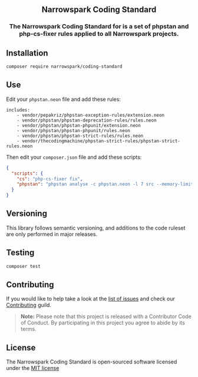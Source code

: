 <h2 align="center">Narrowspark Coding Standard</h2>
<h3 align="center">The Narrowspark Coding Standard for is a set of phpstan and php-cs-fixer rules applied to all Narrowspark projects.</h3>

Installation
------------

```bash
composer require narrowspark/coding-standard
```

Use
------------
Edit your `phpstan.neon` file and add these rules:

```neon
includes:
    - vendor/pepakriz/phpstan-exception-rules/extension.neon
    - vendor/phpstan/phpstan-deprecation-rules/rules.neon
    - vendor/phpstan/phpstan-phpunit/extension.neon
    - vendor/phpstan/phpstan-phpunit/rules.neon
    - vendor/phpstan/phpstan-strict-rules/rules.neon
    - vendor/thecodingmachine/phpstan-strict-rules/phpstan-strict-rules.neon
```
Then edit your `composer.json` file and add these scripts:

```json
{
  "scripts": {
    "cs": "php-cs-fixer fix",
    "phpstan": "phpstan analyse -c phpstan.neon -l 7 src --memory-limit=-1"
  }
}
```
Versioning
------------
This library follows semantic versioning, and additions to the code ruleset are only performed in major releases.

Testing
------------

```bash
composer test
```

Contributing
------------

If you would like to help take a look at the [list of issues](http://github.com/narrowspark/coding-standard/issues) and check our [Contributing](CONTRIBUTING.md) guild.

> **Note:** Please note that this project is released with a Contributor Code of Conduct. By participating in this project you agree to abide by its terms.

License
---------------

The Narrowspark Coding Standard is open-sourced software licensed under the [MIT license](http://opensource.org/licenses/MIT)